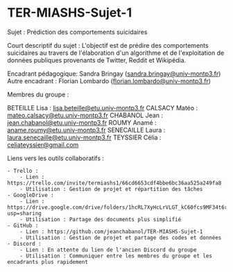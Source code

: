 # TER-MIASHS-Sujet-1

Sujet : Prédiction des comportements suicidaires

Court descriptif du sujet : L'objectif est de prédire des comportements suicidaires au travers de l'élaboration d'un algorithme et de l'exploitation de données publiques provenants de Twitter, Reddit et Wikipédia.

Encadrant pédagogique: Sandra Bringay (sandra.bringay@univ-montp3.fr)
Autre encadrant : Florian Lombardo (florian.lombardo@univ-montp3.fr)

Membres du groupe :

BETEILLE Lisa : lisa.beteille@etu.univ-montp3.fr
CALSACY Matéo : mateo.calsacy@etu.univ-montp3.fr
CHABANOL Jean : jean.chabanol@etu.univ-montp3.fr
ROUMY Anamé : aname.roumy@etu.univ-montp3.fr
SENECAILLE Laura : laura.senecaille@etu.univ-montp3.fr
TEYSSIER Célia : celiateyssier@gmail.com


Liens vers les outils collaboratifs :

    - Trello : 
        - Lien : https://trello.com/invite/termiashs1/66cd6653cdf4bbe6bc36aa525a249fa8
        - Utilisation : Gestion de projet et répartition des tâches
    - GoogleDrive : 
        - Lien : https://drive.google.com/drive/folders/1hcRL7XyHcLrVLGT_kC60fcs9MF34t6rU?usp=sharing
        - Utilisation : Partage des documents plus simplifié
    - GitHub : 
        - Lien : https://github.com/jeanchabanol/TER-MIASHS-Sujet-1
        - Utilisation : Gestion de projet et partage des codes et données
    - Discord :
        - Lien : En attente du lien de l'ancien Discord du groupe
        - Utilisation : Communiquer entre les membres du groupe et les encadrants plus rapidement
